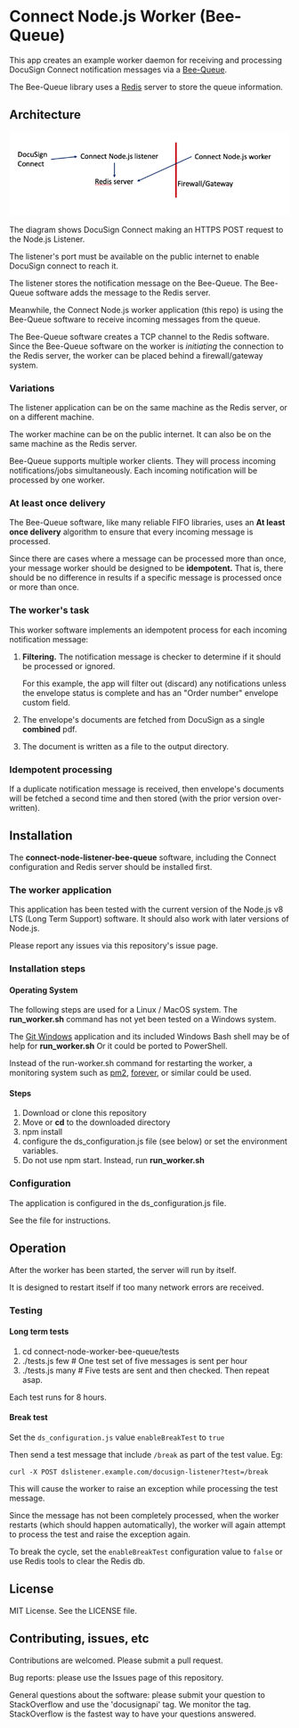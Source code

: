 # Connect Node.js Worker (Bee-Queue)

This app creates an example worker daemon
for receiving and processing
DocuSign Connect notification messages
via a [Bee-Queue](https://bee-queue.com/).

The Bee-Queue library uses a [Redis](https://redis.io/)
server to store the queue information.

## Architecture
![architecture](./docs/architecture.png)

The diagram shows DocuSign Connect making an
HTTPS POST request to the Node.js Listener.

The listener's port must be available on the public
internet to enable DocuSign connect to reach it.

The listener stores the notification message on 
the Bee-Queue. The Bee-Queue software adds
the message to the Redis server.

Meanwhile, the Connect Node.js worker application
(this repo)
is using the Bee-Queue software to receive
incoming messages from the queue.

The Bee-Queue software creates a TCP channel to the
Redis software. Since the Bee-Queue software on the
worker is *initiating* the connection to the Redis 
server, the worker can be placed behind a 
firewall/gateway system.

### Variations
The listener application can be on the same machine as the 
Redis server, or on a different machine.

The worker machine can be on the public internet.
It can also be on the same machine as the Redis
server.

Bee-Queue supports multiple worker clients.
They will process incoming notifications/jobs
simultaneously. Each incoming notification will be
processed by one worker.

### At least once delivery
The Bee-Queue software, like many reliable 
FIFO libraries, uses an **At least once delivery**
algorithm to ensure that every incoming message
is processed. 

Since there are cases where a message can be 
processed more than once, your message worker
should be designed to be **idempotent.** 
That is, there should be no difference in 
results if a specific message is processed 
once or more than once.

### The worker's task
This worker software implements an idempotent
process for each incoming notification message:

1. **Filtering.** The notification message is checker
   to determine if it should be processed or 
   ignored. 
   
   For this example, the app will  filter out (discard)
   any notifications unless the envelope status is complete
   and has an "Order number" envelope custom field.
1. The envelope's documents are fetched from
   DocuSign as a single **combined** pdf.
1. The document is written as a file to the output directory.

### Idempotent processing
If a duplicate notification message is received, 
then envelope's documents will be fetched a second time
and then stored (with the prior version over-written).

## Installation

The **connect-node-listener-bee-queue** software,
including the Connect configuration and Redis 
server should be
installed first.

### The worker application
This application has been tested with the current version of the
Node.js v8 LTS (Long Term Support) software. It should also
work with later versions of Node.js.

Please report any issues via this repository's issue page.

### Installation steps

#### Operating System
The following steps are used for a Linux / MacOS
system. The **run_worker.sh** command has not yet been
tested on a Windows system.

The  [Git Windows](https://gitforwindows.org/) 
application and its included Windows
Bash shell may be of help for **run_worker.sh** Or 
it could be ported to PowerShell.

Instead of the run-worker.sh command for restarting
the worker, a monitoring system such as 
[pm2](https://github.com/Unitech/pm2),
[forever](https://www.npmjs.com/package/forever),
or similar could be used.

#### Steps
1. Download or clone this repository
1. Move or **cd** to the downloaded directory
1. npm install
1. configure the ds_configuration.js file (see below) or 
   set the environment variables.
1. Do not use npm start. Instead, run **run_worker.sh**

### Configuration
The application is configured in the ds_configuration.js file.

See the file for instructions.

## Operation
After the worker has been started, the server will run by itself.

It is designed to restart itself if too many network errors are 
received.

### Testing

#### Long term tests
1. cd connect-node-worker-bee-queue/tests
1. ./tests.js few    # One test set of five messages is sent per hour 
1. ./tests.js many   # Five tests are sent and then checked. Then repeat asap.

Each test runs for 8 hours.

#### Break test
Set the `ds_configuration.js` value `enableBreakTest` to `true`

Then send a test message that include `/break` as part of the test value. Eg:

````
curl -X POST dslistener.example.com/docusign-listener?test=/break
````

This will cause the worker to raise an exception while processing the 
test message. 

Since the message has not been completely processed, when the worker
restarts (which should happen automatically), the worker will again
attempt to process the test and raise the exception again.

To break the cycle, set the `enableBreakTest` configuration value to `false`
or use Redis tools to clear the Redis db.

## License
MIT License. See the LICENSE file.

## Contributing, issues, etc

Contributions are welcomed. Please submit a pull request.

Bug reports: please use the Issues page of this repository.

General questions about the software: please submit your question to 
StackOverflow and use the 'docusignapi' tag. We monitor the
tag. StackOverflow is the fastest way to have your questions 
answered.

